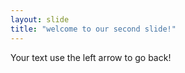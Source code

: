 ```yaml
---
layout: slide 
title: "welcome to our second slide!"
---
```

Your text 
use the left arrow to go back!
